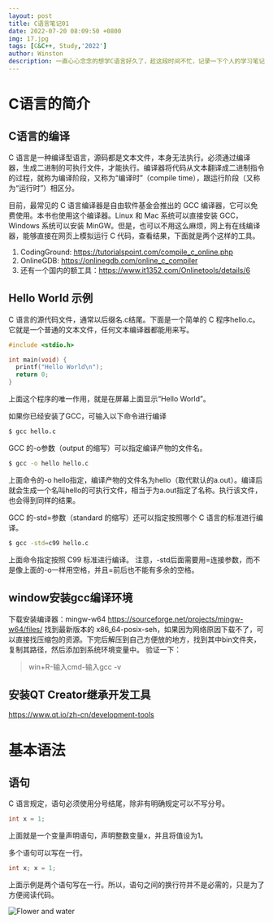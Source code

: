 ```yaml
---
layout: post
title: C语言笔记01
date: 2022-07-20 08:09:50 +0800
img: 17.jpg
tags: [C&C++, Study,'2022']
author: Winston
description: 一直心心念念的想学C语言好久了，趁这段时间不忙，记录一下个人的学习笔记。我这里只记录C语言和JS中的不同部分，相同部分（运算符、流程语句等）的就不再赘述了。
---
```


# C语言的简介

## C语言的编译
C 语言是一种编译型语言，源码都是文本文件，本身无法执行。必须通过编译器，生成二进制的可执行文件，才能执行。编译器将代码从文本翻译成二进制指令的过程，就称为编译阶段，又称为“编译时”（compile time），跟运行阶段（又称为“运行时”）相区分。

目前，最常见的 C 语言编译器是自由软件基金会推出的 GCC 编译器，它可以免费使用。本书也使用这个编译器。Linux 和 Mac 系统可以直接安装 GCC，Windows 系统可以安装 MinGW。但是，也可以不用这么麻烦，网上有在线编译器，能够直接在网页上模拟运行 C 代码，查看结果，下面就是两个这样的工具。

1. CodingGround: https://tutorialspoint.com/compile_c_online.php
2. OnlineGDB: https://onlinegdb.com/online_c_compiler
3. 还有一个国内的额工具：https://www.it1352.com/Onlinetools/details/6


## Hello World 示例

C 语言的源代码文件，通常以后缀名.c结尾。下面是一个简单的 C 程序hello.c。它就是一个普通的文本文件，任何文本编译器都能用来写。

```c
#include <stdio.h>

int main(void) {
  printf("Hello World\n");
  return 0;
}
```
上面这个程序的唯一作用，就是在屏幕上面显示“Hello World”。

如果你已经安装了GCC，可输入以下命令进行编译
```bash
$ gcc hello.c
```

GCC 的-o参数（output 的缩写）可以指定编译产物的文件名。
```bash
$ gcc -o hello hello.c 
```

上面命令的-o hello指定，编译产物的文件名为hello（取代默认的a.out）。编译后就会生成一个名叫hello的可执行文件，相当于为a.out指定了名称。执行该文件，也会得到同样的结果。

GCC 的-std=参数（standard 的缩写）还可以指定按照哪个 C 语言的标准进行编译。
```bash
$ gcc -std=c99 hello.c
```
上面命令指定按照 C99 标准进行编译。
注意，-std后面需要用=连接参数，而不是像上面的-o一样用空格，并且=前后也不能有多余的空格。


## window安装gcc编译环境

下载安装编译器：mingw-w64 https://sourceforge.net/projects/mingw-w64/files/
找到最新版本的 x86_64-posix-seh，如果因为网络原因下载不了，可以直接找压缩包的资源。下完后解压到自己方便放的地方，找到其中bin文件夹，复制其路径，然后添加到系统环境变量中。
验证一下：
> win+R-输入cmd-输入gcc -v


## 安装QT Creator继承开发工具
https://www.qt.io/zh-cn/development-tools






# 基本语法

## 语句

C 语言规定，语句必须使用分号结尾，除非有明确规定可以不写分号。
```c
int x = 1;
```
上面就是一个变量声明语句，声明整数变量x，并且将值设为1。

多个语句可以写在一行。

```c
int x; x = 1;
```
上面示例是两个语句写在一行。所以，语句之间的换行符并不是必需的，只是为了方便阅读代码。








![Flower and water]({{site.baseurl}}/images/pages/18.jpg)


